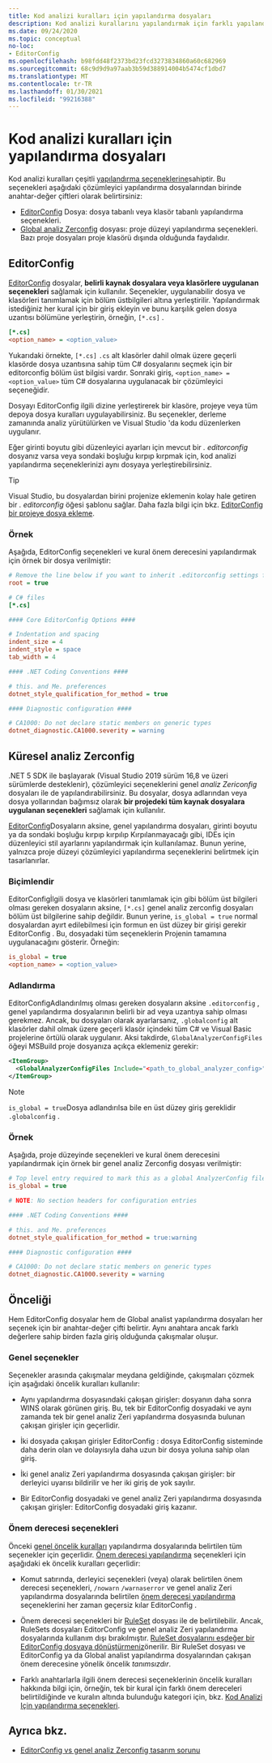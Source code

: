 ```yaml
---
title: Kod analizi kuralları için yapılandırma dosyaları
description: Kod analizi kurallarını yapılandırmak için farklı yapılandırma dosyaları hakkında bilgi edinin.
ms.date: 09/24/2020
ms.topic: conceptual
no-loc:
- EditorConfig
ms.openlocfilehash: b98fdd48f2373bd23fcd3273834860a60c682969
ms.sourcegitcommit: 68c9d9d9a97aab3b59d388914004b5474cf1dbd7
ms.translationtype: MT
ms.contentlocale: tr-TR
ms.lasthandoff: 01/30/2021
ms.locfileid: "99216388"
---
```

# <a name="configuration-files-for-code-analysis-rules"></a>Kod analizi kuralları için yapılandırma dosyaları

Kod analizi kuralları çeşitli [yapılandırma seçeneklerine](configuration-options.md)sahiptir. Bu seçenekleri aşağıdaki çözümleyici yapılandırma dosyalarından birinde anahtar-değer çiftleri olarak belirtirsiniz:

- [EditorConfig](#editorconfig) Dosya: dosya tabanlı veya klasör tabanlı yapılandırma seçenekleri.
- [Global analiz Zerconfig](#global-analyzerconfig) dosyası: proje düzeyi yapılandırma seçenekleri. Bazı proje dosyaları proje klasörü dışında olduğunda faydalıdır.

## EditorConfig

[EditorConfig](/visualstudio/ide/create-portable-custom-editor-options) dosyalar, **belirli kaynak dosyalara veya klasörlere uygulanan seçenekleri** sağlamak için kullanılır. Seçenekler, uygulanabilir dosya ve klasörleri tanımlamak için bölüm üstbilgileri altına yerleştirilir. Yapılandırmak istediğiniz her kural için bir giriş ekleyin ve bunu karşılık gelen dosya uzantısı bölümüne yerleştirin, örneğin, `[*.cs]` .

```ini
[*.cs]
<option_name> = <option_value>
```

Yukarıdaki örnekte, `[*.cs]` `.cs` alt klasörler dahil olmak üzere geçerli klasörde dosya uzantısına sahip tüm C# dosyalarını seçmek için bir editorconfig bölüm üst bilgisi vardır. Sonraki giriş, `<option_name> = <option_value>` tüm C# dosyalarına uygulanacak bir çözümleyici seçeneğidir.

Dosyayı EditorConfig ilgili dizine yerleştirerek bir klasöre, projeye veya tüm depoya dosya kuralları uygulayabilirsiniz. Bu seçenekler, derleme zamanında analiz yürütülürken ve Visual Studio 'da kodu düzenlerken uygulanır.

Eğer girinti boyutu gibi düzenleyici ayarları için mevcut bir *. editorconfig* dosyanız varsa veya sondaki boşluğu kırpıp kırpmak için, kod analizi yapılandırma seçeneklerinizi aynı dosyaya yerleştirebilirsiniz.

> [!TIP]
> Visual Studio, bu dosyalardan birini projenize eklemenin kolay hale getiren bir *. editorconfig* öğesi şablonu sağlar. Daha fazla bilgi için bkz. [ EditorConfig bir projeye dosya ekleme](/visualstudio/ide/create-portable-custom-editor-options#add-an-editorconfig-file-to-a-project).

### <a name="example"></a>Örnek

Aşağıda, EditorConfig seçenekleri ve kural önem derecesini yapılandırmak için örnek bir dosya verilmiştir:

```ini
# Remove the line below if you want to inherit .editorconfig settings from higher directories
root = true

# C# files
[*.cs]

#### Core EditorConfig Options ####

# Indentation and spacing
indent_size = 4
indent_style = space
tab_width = 4

#### .NET Coding Conventions ####

# this. and Me. preferences
dotnet_style_qualification_for_method = true

#### Diagnostic configuration ####

# CA1000: Do not declare static members on generic types
dotnet_diagnostic.CA1000.severity = warning
```

## <a name="global-analyzerconfig"></a>Küresel analiz Zerconfig

.NET 5 SDK ile başlayarak (Visual Studio 2019 sürüm 16,8 ve üzeri sürümlerde desteklenir), çözümleyici seçeneklerini genel _analiz Zericonfig_ dosyaları ile de yapılandırabilirsiniz. Bu dosyalar, dosya adlarından veya dosya yollarından bağımsız olarak **bir projedeki tüm kaynak dosyalara uygulanan seçenekleri** sağlamak için kullanılır.

[EditorConfig](#editorconfig)Dosyaların aksine, genel yapılandırma dosyaları, girinti boyutu ya da sondaki boşluğu kırpıp kırpılıp Kırpılanmayacağı gibi, IDEs için düzenleyici stil ayarlarını yapılandırmak için kullanılamaz. Bunun yerine, yalnızca proje düzeyi çözümleyici yapılandırma seçeneklerini belirtmek için tasarlanırlar.

### <a name="format"></a>Biçimlendir

EditorConfigİlgili dosya ve klasörleri tanımlamak için gibi bölüm üst bilgileri olması gereken dosyaların aksine, `[*.cs]` genel analiz zerconfig dosyaları bölüm üst bilgilerine sahip değildir. Bunun yerine, `is_global = true` normal dosyalardan ayırt edilebilmesi için formun en üst düzey bir girişi gerekir EditorConfig . Bu, dosyadaki tüm seçeneklerin Projenin tamamına uygulanacağını gösterir. Örneğin:

```ini
is_global = true
<option_name> = <option_value>
```

### <a name="naming"></a>Adlandırma

EditorConfigAdlandırılmış olması gereken dosyaların aksine `.editorconfig` , genel yapılandırma dosyalarının belirli bir ad veya uzantıya sahip olması gerekmez. Ancak, bu dosyaları olarak ayarlarsanız, `.globalconfig` alt klasörler dahil olmak üzere geçerli klasör içindeki tüm C# ve Visual Basic projelerine örtülü olarak uygulanır. Aksi takdirde, `GlobalAnalyzerConfigFiles` öğeyi MSBuild proje dosyanıza açıkça eklemeniz gerekir:

```xml
<ItemGroup>
  <GlobalAnalyzerConfigFiles Include="<path_to_global_analyzer_config>" />
</ItemGroup>
```

> [!NOTE]
> `is_global = true`Dosya adlandırılsa bile en üst düzey giriş gereklidir `.globalconfig` .

### <a name="example"></a>Örnek

Aşağıda, proje düzeyinde seçenekleri ve kural önem derecesini yapılandırmak için örnek bir genel analiz Zerconfig dosyası verilmiştir:

```ini
# Top level entry required to mark this as a global AnalyzerConfig file
is_global = true

# NOTE: No section headers for configuration entries

#### .NET Coding Conventions ####

# this. and Me. preferences
dotnet_style_qualification_for_method = true:warning

#### Diagnostic configuration ####

# CA1000: Do not declare static members on generic types
dotnet_diagnostic.CA1000.severity = warning
```

## <a name="precedence"></a>Önceliği

Hem EditorConfig dosyalar hem de Global analist yapılandırma dosyaları her seçenek için bir anahtar-değer çifti belirtir. Aynı anahtara ancak farklı değerlere sahip birden fazla giriş olduğunda çakışmalar oluşur.

### <a name="general-options"></a>Genel seçenekler

Seçenekler arasında çakışmalar meydana geldiğinde, çakışmaları çözmek için aşağıdaki öncelik kuralları kullanılır:

- Aynı yapılandırma dosyasındaki çakışan girişler: dosyanın daha sonra WINS olarak görünen giriş. Bu, tek bir EditorConfig dosyadaki ve aynı zamanda tek bir genel analiz Zeri yapılandırma dosyasında bulunan çakışan girişler için geçerlidir.

- İki dosyada çakışan girişler EditorConfig : dosya EditorConfig sisteminde daha derin olan ve dolayısıyla daha uzun bir dosya yoluna sahip olan giriş.

- İki genel analiz Zeri yapılandırma dosyasında çakışan girişler: bir derleyici uyarısı bildirilir ve her iki giriş de yok sayılır.

- Bir EditorConfig dosyadaki ve genel analiz Zeri yapılandırma dosyasında çakışan girişler: EditorConfig dosyadaki giriş kazanır.

### <a name="severity-options"></a>Önem derecesi seçenekleri

Önceki [genel öncelik kuralları](#general-options) yapılandırma dosyalarında belirtilen tüm seçenekler için geçerlidir. [Önem derecesi yapılandırma](configuration-options.md#severity-level) seçenekleri için aşağıdaki ek öncelik kuralları geçerlidir:

- Komut satırında, derleyici seçenekleri (veya) olarak belirtilen önem derecesi seçenekleri, `/nowarn` `/warnaserror` ve genel analiz Zeri yapılandırma dosyalarında belirtilen [önem derecesi yapılandırma](configuration-options.md#severity-level) seçeneklerini her zaman geçersiz kılar EditorConfig .

- Önem derecesi seçenekleri bir [RuleSet](/visualstudio/code-quality/using-rule-sets-to-group-code-analysis-rules) dosyası ile de belirtilebilir. Ancak, RuleSets dosyaları EditorConfig ve genel analiz Zeri yapılandırma dosyalarında kullanım dışı bırakılmıştır. [RuleSet dosyalarını eşdeğer bir EditorConfig dosyaya dönüştürmeniz](/visualstudio/code-quality/use-roslyn-analyzers#convert-an-existing-ruleset-file-to-editorconfig-file)önerilir. Bir RuleSet dosyası ve EditorConfig ya da Global analist yapılandırma dosyalarından çakışan önem derecesine yönelik öncelik _tanımsızdır_.

- Farklı anahtarlarla ilgili önem derecesi seçeneklerinin öncelik kuralları hakkında bilgi için, örneğin, tek bir kural için farklı önem dereceleri belirtildiğinde ve kuralın altında bulunduğu kategori için, bkz. [Kod Analizi Için yapılandırma seçenekleri](configuration-options.md#precedence).

## <a name="see-also"></a>Ayrıca bkz.

- [EditorConfig vs genel analiz Zerconfig tasarım sorunu](https://github.com/dotnet/roslyn/issues/47707)
